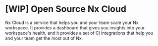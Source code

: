 # [WIP] Open Source Nx Cloud

Nx Cloud is a service that helps you and your team scale your Nx workspace. It provides a dashboard that gives you
insights into your workspace's health, and it provides a set of CI integrations that help you and your team get the most
out of Nx.
